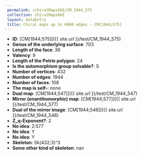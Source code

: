 ```yaml
--- 
 permalink: /chiralMaps6kE/CM_1944_575 
 collection: chiralMaps6kE
 layout: dataEntry
 title: Chiral maps up to 6000 edges - CM[1944;575]
---
```


- **ID**: [CM[1944;575]]({{ site.url }}/test/CM_1944_575)
- **Genus of the underlying surface**: 703
- **Length of the face**: 36
- **Valency**: 9
- **Length of the Petrie polygon**: 24
- **Is the automorphism group solvable?**: S
- **Number of vertices**: 432
- **Number of edges**: 1944
- **Number of faces**: 108
- **The map is self-**: none
- **Dual map**: [CM[1944;547]]({{ site.url }}/test/CM_1944_547)
- **Mirror (enantihomorphic) map**: [CM[1944;577]]({{ site.url }}/test/CM_1944_577)
- **Dual of the mirror image**: [CM[1944;546]]({{ site.url }}/test/CM_1944_546)
- **Z_q-Exponent?**: 2
- **No idea**:  2:577
- **No idea**: Y
- **No idea**: Y
- **Skeleton**: Sk(432;3)^3
- **Some other kind of skeleton**: nan
